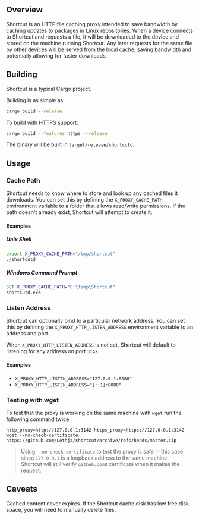 ## Overview
Shortcut is an HTTP file caching proxy
intended to save bandwidth by caching updates to packages in Linux repositories.
When a device connects to Shortcut and requests a file,
it will be downloaded to the device and stored on the machine running Shortcut.
Any later requests for the same file by other devices will be served from the local cache,
saving bandwidth and potentially allowing for faster downloads.

## Building
Shortcut is a typical Cargo project.

Building is as simple as:
```sh
cargo build --release
```
To build with HTTPS support:
```sh
cargo build --features https --release
```
The binary will be built in `target/release/shortcutd`.

## Usage
### Cache Path
Shortcut needs to know where to store and look up any cached files it downloads.
You can set this by defining the `X_PROXY_CACHE_PATH` environment variable
to a folder that allows read/write permissions. 
If the path doesn't already exist, Shortcut will attempt to create it.

#### Examples
##### Unix Shell
```sh
export X_PROXY_CACHE_PATH="/tmp/shortcut"
./shortcutd
```
##### Windows Command Prompt
```cmd
SET X_PROXY_CACHE_PATH="C:\Temp\Shortcut"
shortcutd.exe
```
### Listen Address
Shortcut can optionally bind to a particular network address. 
You can set this by defining the `X_PROXY_HTTP_LISTEN_ADDRESS` environment variable 
to an address and port.

When `X_PROXY_HTTP_LISTEN_ADDRESS` is not set, 
Shortcut will default to listening for any address on port `3142`.

#### Examples
- `X_PROXY_HTTP_LISTEN_ADDRESS="127.0.0.1:8080"`
- `X_PROXY_HTTP_LISTEN_ADDRESS="[::1]:8080"`

### Testing with wget
To test that the proxy is working on the same machine with `wget` run the following command twice
```
http_proxy=http://127.0.0.1:3142 https_proxy=https://127.0.0.1:3142 wget --no-check-certificate https://github.com/Lethja/shortcut/archive/refs/heads/master.zip
```
> Using `--no-check-certificate` to test the proxy is safe in this case
since `127.0.0.1` is a loopback address to the same machine.\
Shortcut will still verify `github.com`s certificate when it makes the request.

## Caveats
Cached content never expires.
If the Shortcut cache disk has low free disk space, you will need to manually delete files.